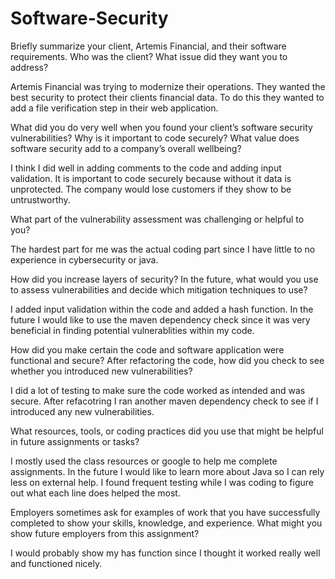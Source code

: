 # Software-Security


Briefly summarize your client, Artemis Financial, and their software requirements. Who was the client? What issue did they want you to address?
   
   Artemis Financial was trying to modernize their operations. They wanted the best security to protect their clients financial data. To do this they wanted to     add a file verification step in their web application.
  
What did you do very well when you found your client’s software security vulnerabilities? Why is it important to code securely? What value does software security add to a company’s overall wellbeing?
   
   I think I did well in adding comments to the code and adding input validation. It is important to code securely because without it data is unprotected. The     company would lose customers if they show to be untrustworthy. 
    
What part of the vulnerability assessment was challenging or helpful to you?
   
   The hardest part for me was the actual coding part since I have little to no experience in cybersecurity or java.
    
How did you increase layers of security? In the future, what would you use to assess vulnerabilities and decide which mitigation techniques to use?
   
   I added input validation within the code and added a hash function. In the future I would like to use the maven dependency check since it was very               beneficial in finding potential vulnerablities within my code.
    
How did you make certain the code and software application were functional and secure? After refactoring the code, how did you check to see whether you introduced new vulnerabilities?
   
   I did a lot of testing to make sure the code worked as intended and was secure. After refacotring I ran another maven dependency check to see if I               introduced any new vulnerabilities. 

What resources, tools, or coding practices did you use that might be helpful in future assignments or tasks?
  
  I mostly used the class resources or google to help me complete assignments. In the future I would like to learn more about Java so I can rely less on           external help. I found frequent testing while I was coding to figure out what each line does helped the most.
  
Employers sometimes ask for examples of work that you have successfully completed to show your skills, knowledge, and experience. What might you show future employers from this assignment?
  
  I would probably show my has function since I thought it worked really well and functioned nicely.
